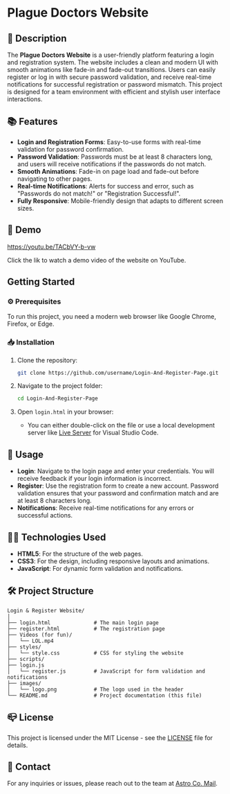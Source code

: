 
# Plague Doctors Website

## 🔎 Description

The **Plague Doctors Website** is a user-friendly platform featuring a login and registration system. The website includes a clean and modern UI with smooth animations like fade-in and fade-out transitions. Users can easily register or log in with secure password validation, and receive real-time notifications for successful registration or password mismatch. This project is designed for a team environment with efficient and stylish user interface interactions.

## 📚 Features

- **Login and Registration Forms**: Easy-to-use forms with real-time validation for password confirmation.
- **Password Validation**: Passwords must be at least 8 characters long, and users will receive notifications if the passwords do not match.
- **Smooth Animations**: Fade-in on page load and fade-out before navigating to other pages.
- **Real-time Notifications**: Alerts for success and error, such as "Passwords do not match!" or "Registration Successful!".
- **Fully Responsive**: Mobile-friendly design that adapts to different screen sizes.

## 👀 Demo

https://youtu.be/TACbVY-b-vw

Click the lik to watch a demo video of the website on YouTube.

## Getting Started

### ⚙️ Prerequisites

To run this project, you need a modern web browser like Google Chrome, Firefox, or Edge.

### 📥 Installation

1. Clone the repository:
   ```bash
   git clone https://github.com/username/Login-And-Register-Page.git
   ```
   
2. Navigate to the project folder:
   ```bash
   cd Login-And-Register-Page
   ```

3. Open `login.html` in your browser:
   - You can either double-click on the file or use a local development server like [Live Server](https://marketplace.visualstudio.com/items?itemName=ritwickdey.LiveServer) for Visual Studio Code.

## 📌 Usage

- **Login**: Navigate to the login page and enter your credentials. You will receive feedback if your login information is incorrect.
- **Register**: Use the registration form to create a new account. Password validation ensures that your password and confirmation match and are at least 8 characters long.
- **Notifications**: Receive real-time notifications for any errors or successful actions.

## 👨‍💻 Technologies Used

- **HTML5**: For the structure of the web pages.
- **CSS3**: For the design, including responsive layouts and animations.
- **JavaScript**: For dynamic form validation and notifications.
  
## 🛠️ Project Structure

```plaintext
Login & Register Website/
│
├── login.html              # The main login page
├── register.html           # The registration page
├── Videos (for fun)/
│   └── LOL.mp4  
├── styles/
│   └── style.css           # CSS for styling the website
├── scripts/
├── login.js
│   └── register.js         # JavaScript for form validation and notifications
├── images/
│   └── logo.png            # The logo used in the header
└── README.md               # Project documentation (this file)
```

## 📪 License

This project is licensed under the MIT License - see the [LICENSE](LICENSE) file for details.

## 📧 Contact

For any inquiries or issues, please reach out to the team at [Astro Co. Mail](mailto:astroco.business@gmail.com).
